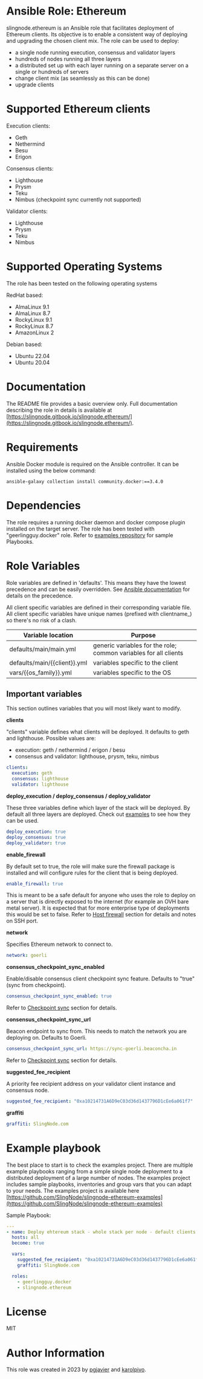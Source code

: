# Ansible Role: Ethereum

slingnode.ethereum is an Ansible role that facilitates deployment of Ethereum clients. Its objective is to enable a consistent way of deploying and upgrading the chosen client mix. The role can be used to deploy:

* a single node running execution, consensus and validator layers
* hundreds of nodes running all three layers
* a distributed set up with each layer running on a separate server on a single or hundreds of servers
* change client mix (as seamlessly as this can be done)
* upgrade clients

# Supported Ethereum clients

Execution clients:

* Geth
* Nethermind
* Besu
* Erigon

Consensus clients:

* Lighthouse
* Prysm
* Teku
* Nimbus (checkpoint sync currently not supported)

Validator clients:

* Lighthouse
* Prysm
* Teku
* Nimbus

# Supported Operating Systems

The role has been tested on the following operating systems

RedHat based:

* AlmaLinux 9.1
* AlmaLinux 8.7
* RockyLinux 9.1
* RockyLinux 8.7
* AmazonLinux 2

Debian based:

* Ubuntu 22.04
* Ubuntu 20.04

# Documentation

The README file provides a basic overview only. Full documentation describing the role in details is available at [https://slingnode.gitbook.io/slingnode.ethereum/](https://slingnode.gitbook.io/slingnode.ethereum/).

# Requirements

Ansible Docker module is required on the Ansible controller. It can be installed using the below command:

```
ansible-galaxy collection install community.docker:==3.4.0
```

# Dependencies

The role requires a running docker daemon and docker compose plugin installed on the target server. The role has been tested with "geerlingguy.docker" role. Refer to [examples repository](https://github.com/SlingNode/slingnode-ethereum-examples) for sample Playbooks.

# Role Variables

Role variables are defined in 'defaults'. This means they have the lowest precedence and can be easily overridden. See [Ansible documentation](https://docs.ansible.com/ansible/latest/playbook\_guide/playbooks\_variables.html#understanding-variable-precedence) for details on the precedence.

All client specific variables are defined in their corresponding variable file. All client specific variables have unique names (prefixed with clientname\_) so there's no risk of a clash.

| Variable location              | Purpose                                                          |
| ------------------------------ | ---------------------------------------------------------------- |
| defaults/main/main.yml         | generic variables for the role; common variables for all clients |
| defaults/main/\{{client\}}.yml | variables specific to the client                                 |
| vars/\{{os\_family\}}.yml      | variables specific to the OS                                     |

## Important variables

This section outlines variables that you will most likely want to modify.

**clients**

"clients" variable defines what clients will be deployed. It defaults to geth and lighthouse. Possible values are:

* execution: geth / nethermind / erigon / besu
* consensus and validator: lighthouse, prysm, teku, nimbus

```yaml
clients:
  execution: geth
  consensus: lighthouse
  validator: lighthouse
```

**deploy\_execution / deploy\_consensus / deploy\_validator**

These three variables define which layer of the stack will be deployed. By default all three layers are deployed. Check out [examples](using-the-role.md) to see how they can be used.

```yaml
deploy_execution: true
deploy_consensus: true
deploy_validator: true
```

**enable\_firewall**

By default set to true, the role will make sure the firewall package is installed and will configure rules for the client that is being deployed.

```yaml
enable_firewall: true
```

This is meant to be a safe default for anyone who uses the role to deploy on a server that is directly exposed to the internet (for example an OVH bare metal server). It is expected that for more enterprise type of deployments this would be set to false. Refer to [Host firewall](https://slingnode.gitbook.io/slingnode.ethereum/architecture/security#host-firewall) section for details and notes on SSH port.

**network**

Specifies Ethereum network to connect to.

```yaml
network: goerli
```

**consensus\_checkpoint\_sync\_enabled**

Enable/disable consensus client checkpoint sync feature. Defaults to "true" (sync from checkpoint).

```yaml
consensus_checkpoint_sync_enabled: true
```

Refer to [Checkpoint sync](https://slingnode.gitbook.io/slingnode.ethereum/checkpoint-sync) section for details.

**consensus\_checkpoint\_sync\_url**

Beacon endpoint to sync from. This needs to match the network you are deploying on. Defaults to Goerli.

```yaml
consensus_checkpoint_sync_url: https://sync-goerli.beaconcha.in
```

Refer to [Checkpoint sync](https://slingnode.gitbook.io/slingnode.ethereum/checkpoint-sync) section for details.

**suggested\_fee\_recipient**

A priority fee recipient address on your validator client instance and consensus node.

```yaml
suggested_fee_recipient: "0xa10214731A6D9eC03d36d1437796D1cEe6a061f7"
```

**graffiti**

```yaml
graffiti: SlingNode.com
```

# Example playbook

The best place to start is to check the examples project. There are multiple example playbooks ranging from a simple single node deployment to a distributed deployment of a large number of nodes. The examples project includes sample playbooks, inventories and group vars that you can adapt to your needs. The examples project is available here [https://github.com/SlingNode/slingnode-ethereum-examples](https://github.com/SlingNode/slingnode-ethereum-examples)

Sample Playbook:

```yaml
---
- name: Deploy ehtereum stack - whole stack per node - default clients (geth & lighthouse)
  hosts: all
  become: true

  vars:
    suggested_fee_recipient: "0xa10214731A6D9eC03d36d1437796D1cEe6a061f7"
    graffiti: SlingNode.com

  roles:
    - geerlingguy.docker
    - slingnode.ethereum
```

# License

MIT

# Author Information

This role was created in 2023 by [pgjavier](https://github.com/pgjavier) and [karolpivo](https://github.com/karolpivo).
